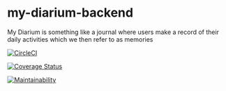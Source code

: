 # my-diarium-backend
My Diarium is something like a journal where users make a record of their daily activities which we then refer to as memories

[![CircleCI](https://circleci.com/gh/iMichaelOwolabi/my-diarium-backend.svg?style=svg)](https://circleci.com/gh/iMichaelOwolabi/my-diarium-backend)

[![Coverage Status](https://coveralls.io/repos/github/iMichaelOwolabi/my-diarium-backend/badge.svg?branch=develop)](https://coveralls.io/github/iMichaelOwolabi/my-diarium-backend?branch=develop)

[![Maintainability](https://api.codeclimate.com/v1/badges/21e47ca8cf6b4b257297/maintainability)](https://codeclimate.com/github/iMichaelOwolabi/my-diarium-backend/maintainability)
